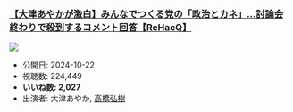 ### [【大津あやかが激白】みんなでつくる党の「政治とカネ」…討論会終わりで殺到するコメント回答【ReHacQ】](https://www.youtube.com/watch?v=fiCJgcV6h1w)
[![](https://img.youtube.com/vi/fiCJgcV6h1w/sddefault.jpg)](https://www.youtube.com/watch?v=fiCJgcV6h1w)
-   公開日: 2024-10-22
-   視聴数: 224,449
-   **いいね数: 2,027**
-   出演者: 大津あやか, [高橋弘樹](/rehacq_fan/people/高橋弘樹 "wikilink")
